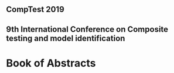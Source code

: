 ## CompTest 2019
## 9th International Conference on Composite testing and model identification
# Book of Abstracts
